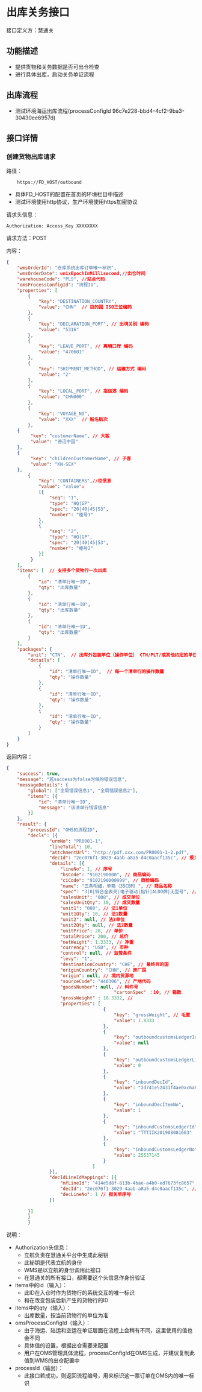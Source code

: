 # 出库关务接口

接口定义方：慧通关

## 功能描述

* 提供货物和关务数据是否可出仓检查
* 进行具体出库，启动关务单证流程

## 出库流程  
* 测试环境海运出库流程(processConfigId 96c7e228-bbd4-4cf2-9ba3-30430ee6957d)

## 接口详情

### 创建货物出库请求

路径：

```
    https://FD_HOST/outbound
```

* 具体FD_HOST的配置在首页的环境栏目中描述
* 测试环境使用http协议，生产环境使用https加密协议

请求头信息：

```
Authorization: Access_Key XXXXXXXX
```

请求方法：POST

内容：

```json
{
    "wmsOrderId": "仓库系统出库订单唯一标识",
    "wmsOrderDate": unixEpochInMillisecond,//出仓时间
    "warehouseCode": "PLS", //站点代码
    "omsProcessConfigId": "流程ID",
    "properties": [
        {
            "key": "DESTINATION_COUNTRY",
            "value": "CHN"  // 目的国 ISO三位编码
        },
        {
            "key": "DECLARATION_PORT", // 出境关别 编码
            "value": "5316"
        },
        {
            "key": "LEAVE_PORT", // 离境口岸 编码
            "value": "470601"
        },
        {
            "key": "SHIPMENT_METHOD", // 运输方式 编码
            "value": "2"
        },
        {
            "key": "LOCAL_PORT", // 指运港 编码
            "value": "CHN000"
        },
        {
            "key": "VOYAGE_NO",
            "value": "XXX"  // 船名航次
        },
	{
	     "key": "customerName", // 大客
	     "value": "德迅中国"
	},
	{
	     "key": "childrenCustomerName", // 子客
	     "value": "KN-SEX"
	},	
        {
            "key": "CONTAINERS",//柜信息
            "value": "value": 
            [{
                "seq": "1",
                "type": "HQ|GP",
                "spec": "20|40|45|53",
                "number": "柜号1"
            },
            {
                "seq": "2",
                "type": "HQ|GP",
                "spec": "20|40|45|53",
                "number": "柜号2"
            }]
         }
    ],
    "items": [  // 支持多个货物行一次出库
        {
            "id": "清单行唯一ID",
            "qty": "出库数量"
        },
        {
            "id": "清单行唯一ID",
            "qty": "出库数量"
        },
        {
            "id": "清单行唯一ID",
            "qty": "出库数量"
        }
    ],
    "packages": {
        "unit": "CTN",  // 出库外包装单位（操作单位） CTN/PLT/或其他约定的单位
        "details": [
            {
                "id": "清单行唯一ID",  // 每一个清单行的操作数量
                "qty": "操作数量"
            },
            {
                "id": "清单行唯一ID",
                "qty": "操作数量"
            },
            {
                "id": "清单行唯一ID",
                "qty": "操作数量"
            }
        ]
    }
}
```

返回内容：

```json
{
	"success": true,
	"message": "若success为false时候的错误信息",
	"messageDetails": {
		"global": ["全局错误信息1", "全局错误信息2"],
		"items": [{
			"id": "清单行唯一ID",
			"message": "该清单行错误信息"
		}]
	},
	"result": {
		"processId": "OMS的流程ID",
		"decls": [{
				"urmNo": "PR0001-1",
				"lineTotal": 10,
				"attchmentUrl": "http://pdf.xxx.com/PR0001-1-2.pdf",
				"decId": "2ec076f1-3029-4aab-a8a5-d4c0aacf135c", // 报关单id
				"details": [{
					"lineNo": 1, // 序号
					"hsCode": "9102190000", // 商品编码
					"ciCode": "9102190000999", // 商检编码
					"name": "三条明细，单箱（35CBM）", // 商品名称
					"spec": "3|0|锌合金表壳|电子驱动|指针|ALDO牌|无型号", // 商品要素
					"salesUnit": "008", // 成交单位
					"salesUnitQty": 10, // 成交数量
					"unit1": "008", // 法1单位
					"unit1Qty": 10, // 法1数量
					"unit2": null, // 法2单位
					"unit2Qty": null, // 法2数量
					"unitPrice": 20, // 单价
					"totalPrice": 200, // 总价
					"netWeight": 1.3333, // 净重
					"currency": "USD", // 币种
					"control": null, // 监管条件
					"levy": "1",
					"destinationCountry": "CHE", // 最终目的国
					"originCountry": "CHN", // 原厂国
					"origin": null, // 境内货源地
					"sourceCode": "440306", // 产地代码
					"goodsNumber": null, // 料件号
                                        "cartonSpec" ：10, // 箱数
					"grossWeight" : 10.3332, // 	
					"properties": [
									{
										"key": "grossWeight", // 毛重
										"value": 1.8333
									},
									{
										"key": "outboundcustomsLedgerId",
										"value": null
									},
									{
										"key": "outboundcustomsLedgerLineNo",
										"value": 0
									},
									{
										"key": "inboundDecId",
										"value": "2d741e52431f4ae0ac6a6c13635614b6"
									},
									{
										"key": "inboundDecItemNo",
										"value": 1
									},
									{
										"key": "inboundCustomsLedgerId",
										"value": "TTTIIK201908081603"
									},
									{
										"key": "inboundCustomsLedgerNo",
										"value": 25537145
									}
								]
				}],
				"decIdLineIdMappings": [{
					"mfLineId": "414e5d8f-813b-4bae-a4b0-ed7673fc8657", // 清单ID
					"decId": "2ec076f1-3029-4aab-a8a5-d4c0aacf135c", // 报关单Id
					"decLineNo": 1 // 报关单序号
				}]
			
		}]
		}
		}
```

说明：

* Authorization头信息：
    * 立航负责在慧通关平台中生成此秘钥
    * 此秘钥是代表立航的身份
    * WMS是以立航的身份调用此接口
    * 在慧通关的所有接口，都需要这个头信息作身份验证
* items中的id（输入）：
    * 此ID在入仓时作为货物行的系统交互的唯一标识
    * 和在改变包装后新产生的货物行的ID
* items中的qty（输入）：
    * 出库数量，按当前货物行的单位为准
* omsProcessConfigId（输入）：
    * 由于海运、陆运和空运在单证层面在流程上会稍有不同，这里使用的值也会不同
    * 具体值的设置，根据出仓需要来配置
    * 用户在OMS管理具体流程，processConfigId在OMS生成，并建议复制此值到WMS的出仓配置中
* processId（输出）：
    * 此接口若成功，则返回流程编号，用来标识这一票订单在OMS内的唯一标识
    
  
